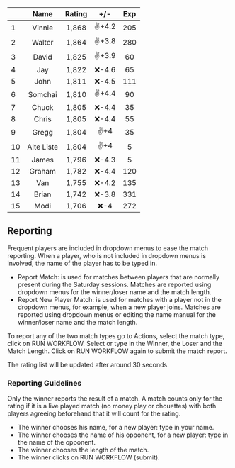 | |Name|Rating|+/-|Exp|
|-|:--:|:----:|:-:|:-:|
|1|Vinnie|1,868|:v:+4.2|205|
|2|Walter|1,864|:v:+3.8|280|
|3|David|1,825|:v:+3.9|60|
|4|Jay|1,822|:x:-4.6|65|
|5|John|1,811|:x:-4.5|111|
|6|Somchai|1,810|:v:+4.4|90|
|7|Chuck|1,805|:x:-4.4|35|
|8|Chris|1,805|:x:-4.4|55|
|9|Gregg|1,804|:v:+4|35|
|10|Alte Liste|1,804|:v:+4|5|
|11|James|1,796|:x:-4.3|5|
|12|Graham|1,782|:x:-4.4|120|
|13|Van|1,755|:x:-4.2|135|
|14|Brian|1,742|:x:-3.8|331|
|15|Modi|1,706|:x:-4|272|

 

## Reporting

Frequent players are included in dropdown menus to ease the match reporting.
When a player, who is not included in dropdown menus is involved, the name of the player has to be typed in.

- Report Match:  is used for matches between players that are normally present during the Saturday sessions.
Matches are reported using dropdown menus for the winner/loser name and the match length.
- Report New Player Match:  is used for matches with a player not in the dropdown menus, for example, when a new player joins.
Matches are reported using dropdown menus or editing the name manual for the winner/loser name and the match length.

To report any of the two match types go to Actions, select the match type, click on RUN WORKFLOW.
Select or type in the Winner, the Loser and the Match Length.
Click on RUN WORKFLOW again to submit the match report.

The rating list will be updated after around 30 seconds.

### Reporting Guidelines

Only the winner reports the result of a match.
A match counts only for the rating if it is a live played match (no money play or chouettes)
with both players agreeing beforehand that it will count for the rating.

- The winner chooses his name, for a new player: type in your name.
- The winner chooses the name of his opponent, for a new player: type in the name of the opponent.
- The winner chooses the length of the match.
- The winner clicks on RUN WORKFLOW (submit).
